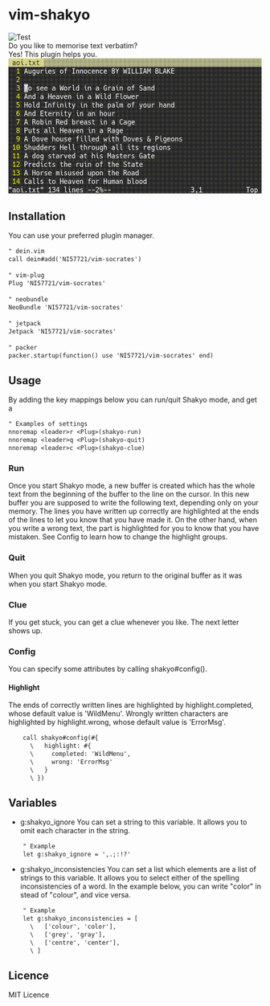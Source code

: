 # vim-shakyo
![Test](./../../actions/workflows/test.yml/badge.svg)  
Do you like to memorise text verbatim?  
Yes! This plugin helps you.
![screenshot](https://raw.githubusercontent.com/NI57721/vim-shakyo/assets/screenshot.gif)

## Installation
You can use your preferred plugin manager.
```vim
" dein.vim
call dein#add('NI57721/vim-socrates')

" vim-plug
Plug 'NI57721/vim-socrates'

" neobundle
NeoBundle 'NI57721/vim-socrates'

" jetpack
Jetpack 'NI57721/vim-socrates'

" packer
packer.startup(function() use 'NI57721/vim-socrates' end)
```

## Usage
By adding the key mappings below you can run/quit Shakyo mode, and get a
```vim
" Examples of settings
nnoremap <leader>r <Plug>(shakyo-run)
nnoremap <leader>q <Plug>(shakyo-quit)
nnoremap <leader>c <Plug>(shakyo-clue)
```
### Run
Once you start Shakyo mode, a new buffer is created which has the whole text
from the beginning of the buffer to the line on the cursor. In this new
buffer you are supposed to write the following text, depending only on your
memory. The lines you have written up correctly are highlighted at the ends
of the lines to let you know that you have made it. On the other hand, when
you write a wrong text, the part is highlighted for you to know that you have
mistaken. See Config to learn how to change the highlight groups.

### Quit
When you quit Shakyo mode, you return to the original buffer as it was when
you start Shakyo mode.

### Clue
If you get stuck, you can get a clue whenever you like. The next letter shows
up.

### Config
You can specify some attributes by calling shakyo#config().

#### Highlight
The ends of correctly written lines are highlighted by highlight.completed,
whose default value is 'WildMenu'.
Wrongly written characters are highlighted by highlight.wrong, whose default
value is 'ErrorMsg'.
```vim
    call shakyo#config(#{
      \   highlight: #{
      \     completed: 'WildMenu',
      \     wrong: 'ErrorMsg'
      \   }
      \ })
```

## Variables
- g:shakyo_ignore
    You can set a string to this variable. It allows you to omit each
    character in the string.
```vim
    " Example
    let g:shakyo_ignore = ',.;:!?'
```

- g:shakyo_inconsistencies
    You can set a list which elements are a list of strings to this variable.
    It allows you to select either of the spelling inconsistencies of a word.
    In the example below, you can write "color" in stead of "colour", and
    vice versa.
```vim
    " Example
    let g:shakyo_inconsistencies = [
      \   ['colour', 'color'],
      \   ['grey', 'gray'],
      \   ['centre', 'center'],
      \ ]
```

## Licence
MIT Licence

